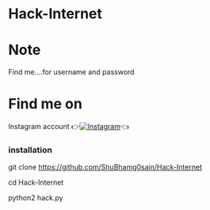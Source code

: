 # Hack-Internet

# Note
Find me....for username and password

# Find me on 

Instagram account
👉[![Instagram  ](https://img.shields.io/badge/INSTAGRAM-FOLLOW-red?style=for-the-badge&logo=instagram)](https://www.instagram.com/shubhamg0sain)👈


### installation

git clone https://github.com/ShuBhamg0sain/Hack-Internet

cd Hack-Internet

python2 hack.py
